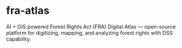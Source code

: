 # fra-atlas
AI + GIS powered Forest Rights Act (FRA) Digital Atlas — open-source platform for digitizing, mapping, and analyzing forest rights with DSS capability.
